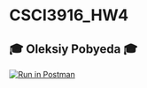 # CSCI3916_HW4

## 🎓 Oleksiy Pobyeda 🎓

[![Run in Postman](https://run.pstmn.io/button.svg)](https://app.getpostman.com/run-collection/41561d211f7b2a5ea721)
